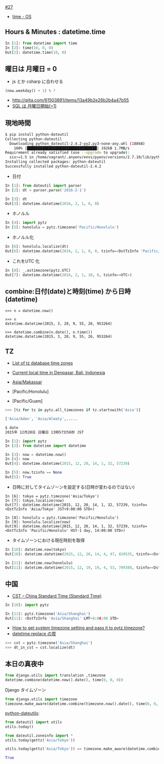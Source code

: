 [#27](https://github.com/hdknr/annotated-django/issues/27)

- [time - OS](../time)

## Hours & Minutes : datetime.time

~~~py
In [1]: from datetime import time
In [2]: time(10, 0, 0)
Out[2]: datetime.time(10, 0)
~~~

## 曜日は 月曜日 = 0

- js とか csharp に合わせる
~~~py
(now.weekday() + 1) % 7
~~~

- http://qiita.com/61503891/items/13a49b2e26b2b4a47b55
- [SQL は 月曜日開始(=1)](http://bayashita.com/p/entry/show/64)

## 現地時間

~~~bash
$ pip install python-dateutil
Collecting python-dateutil
  Downloading python_dateutil-2.4.2-py2.py3-none-any.whl (188kB)
    100% |████████████████████████████████| 192kB 1.7MB/s
Requirement already satisfied (use --upgrade to upgrade):
  six>=1.5 in /home/vagrant/.anyenv/envs/pyenv/versions/2.7.10/lib/python2.7/site-packages (from python-dateutil)
Installing collected packages: python-dateutil
Successfully installed python-dateutil-2.4.2
~~~

- 日付

~~~py
In [1]: from dateutil import parser
In [2]: dt = parser.parse('2016-2-1')

In [3]: dt
Out[3]: datetime.datetime(2016, 2, 1, 0, 0)
~~~

- ホノルル
~~~py
In [4]: import pytz
In [5]: honolulu = pytz.timezone('Pacific/Honolulu')
~~~

- ホノルル化

~~~py
In [6]: honolulu.localize(dt)
Out[6]: datetime.datetime(2016, 2, 1, 0, 0, tzinfo=<DstTzInfo 'Pacific/Honolulu' HST-1 day, 14:00:00 STD>)
~~~

- これをUTC 化

~~~py
In [8]: _.astimezone(pytz.UTC)
Out[7]: datetime.datetime(2016, 2, 1, 10, 0, tzinfo=<UTC>)
~~~


## combine:日付(date)と時刻(time) から日時(datetime)

~~~
>>> n = datetime.now()

>>> n
datetime.datetime(2015, 3, 28, 9, 55, 26, 953264)

>>> datetime.combine(n.date(), n.time())
datetime.datetime(2015, 3, 28, 9, 55, 26, 953264)
~~~



## TZ

- [List of tz database time zones](https://en.wikipedia.org/wiki/List_of_tz_database_time_zones)
- [Current local time in Denpasar, Bali, Indonesia](http://www.timeanddate.com/worldclock/indonesia/denpasar)

- [Asia/Makassar](https://en.wikipedia.org/wiki/Asia/Makassar)
- [Pacific/Honolulu]
- [Pacific/Guam]

~~~py
>>> [tz for tz in pytz.all_timezones if tz.startswith('Asia')]

['Asia/Aden', 'Asia/Almaty',.....
~~~

~~~bash
$ date
2015年 12月20日 日曜日 13時57分56秒 JST
~~~

~~~python
In [1]: import pytz
In [2]: from datetime import datetime

In [3]: now = datetime.now()
In [4]: now
Out[4]: datetime.datetime(2015, 12, 20, 14, 1, 32, 57239)

In [5]: now.tzinfo == None
Out[5]: True

~~~

- 日時に対してタイムゾーンを設定する(日時が変わるのではない)

~~~
In [6]: tokyo = pytz.timezone('Asia/Tokyo')
In [7]: tokyo.localize(now)
Out[7]: datetime.datetime(2015, 12, 20, 14, 1, 32, 57239, tzinfo=<DstTzInfo 'Asia/Tokyo' JST+9:00:00 STD>)

In [8]: honolulu = pytz.timezone('Pacific/Honolulu')
In [9]: honolulu.localize(now)
Out[9]: datetime.datetime(2015, 12, 20, 14, 1, 32, 57239, tzinfo=<DstTzInfo 'Pacific/Honolulu' HST-1 day, 14:00:00 STD>)
~~~

- タイムゾーンにおける現在時刻を取得

~~~py
In [10]: datetime.now(tokyo)
Out[10]: datetime.datetime(2015, 12, 20, 14, 4, 47, 820535, tzinfo=<DstTzInfo 'Asia/Tokyo' JST+9:00:00 STD>)

In [11]: datetime.now(honolulu)
Out[11]: datetime.datetime(2015, 12, 19, 19, 4, 53, 709388, tzinfo=<DstTzInfo 'Pacific/Honolulu' HST-1 day, 14:00:00 STD>)
~~~

## 中国

- [CST – China Standard Time (Standard Time)](http://www.timeanddate.com/time/zones/cst-china)

~~~py
In [10]: import pytz

In [11]: pytz.timezone('Asia/Shanghai')
Out[11]: <DstTzInfo 'Asia/Shanghai' LMT+8:06:00 STD>
~~~


- [How to get system timezone setting and pass it to pytz.timezone?](http://stackoverflow.com/questions/13218506/how-to-get-system-timezone-setting-and-pass-it-to-pytz-timezone)
- [datetime.replace の罠
](http://matsui.goga.co.jp/article/396497913.html)

~~~python
>>> cst = pytz.timezone('Asia/Shanghai')
>>> dt_in_cst = cst.localize(dt)
~~~

## 本日の真夜中

~~~py 
from django.utils import translation ,timezone
datetime.combine(datetime.now().date(), time(0, 0, 0))
~~~

Django タイムゾーン

~~~py
from django.utils import timezone
timezone.make_aware(datetime.combine(timezone.now().date(), time(0, 0, 0)))
~~~

[python-dateutils](http://dateutil.readthedocs.io/en/stable/index.html):

~~~py
from dateutil import utils
utils.today()
~~~

~~~py
from dateutil.zoneinfo import *
utils.today(gettz('Asia/Tokyo'))
~~~

~~~py
utils.today(gettz('Asia/Tokyo')) == timezone.make_aware(datetime.combine(timezone.now().date(), time(0, 0, 0)))

True
~~~